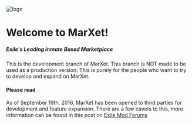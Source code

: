 ![logo](http://puu.sh/pp1ty/864b4d13b2.jpg)
# Welcome to MarXet!
##### Exile's Leading Inmate Based Marketplace

This is the development branch of MarXet. This branch is NOT made to be used as a production version. This is purely for the people who want to try to develop and expand on MarXet. 

#### Please read
As of September 19th, 2016, MarXet has been opened to third parties for development and feature expansion. There are a few cavets to this, more information can be found in this post on 
[Exile Mod Forums](http://www.exilemod.com/topic/15026-release-marxet-dynamic-player-market/?do=findComment&comment=126513)
